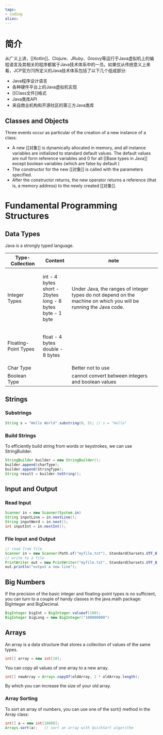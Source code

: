 ```yaml
---
tags:
- coding
alias:
---
```

# 简介 

从广义上讲，[[Kotlin]]、Clojure、JRuby、Groovy等运行于Java虚拟机上的编程语言及其相关的程序都属于Java技术体系中的一员。如果仅从传统意义上来看，JCP官方[1]所定义的Java技术体系包括了以下几个组成部分:

- Java程序设计语言
- 各种硬件平台上的Java虚拟机实现
- [[Class文件]]格式
- Java类库API
- 来自商业机构和开源社区的第三方Java类库


## Classes and Objects 
Three events occur as particular of the creation of a new instance of a class:
- A new [[对象]] is dynamically allocated  in memory, and all instance variables are initialized to standard default values. The default values are null form reference variables and 0 for all [[Base types in Java]] except boolean variables (which are false by default )
- The constructor for the new [[对象]] is called with the parameters specified.
- After the constructor returns, the new operator returns a reference (that is, a memory address) to the newly created [[对象]].
# Fundamental Programming Structures

## Data Types

Java is a strongly typed language.

| Type-Collection      | Content                                                                   | note                                                                                                             |
| -------------------- | ------------------------------------------------------------------------- | ---------------------------------------------------------------------------------------------------------------- |
| Integer Types        | <p>int - 4 bytes<br>short - 2bytes<br>long - 8 bytes<br>byte - 1 byte</p> | Under Java, the ranges of integer types do not depend on the machine on which you will be running the Java code. |
| Floating-Point Types | <p>float - 4 bytes<br>double - 8 bytes</p>                                |                                                                                                                  |
| Char Type            |                                                                           | Better not to use                                                                                                |
| Boolean Type         |                                                                           | cannot convert between integers and boolean values                                                               |

## Strings

### Substrings

```java
String s = "Hello World".substring(0, 5); // s = "Hello"
```

### Build Strings

To efficiently build string from words or keystrokes, we can use StringBuilder.

```java
StringBuilder builder = new StringBuilder();
builder.append(charType);
builder.append(StringType);
String result = builder.toString();
```

## Input and Output

### Read Input

```java
Scanner in = new Scanner(System.in)
String inputLine = in.nextLine();
String inputWord = in.next();
int inputInt = in.nextInt();
```

### File Input and Output

```java
// read from file
Scanner in = new Scanner(Path.of("myfile.txt"), StandardCharsets.UTF_8);
// write to a file
PrintWriter out = new PrintWriter("myfile.txt", StandardCharsets.UTF_8);
out.println("output a new line");
```

## Big Numbers

If the precision of the basic integer and floating-point types is no sufficient, you can turn to a couple of handy classes in the java.math package: BigInteger and BigDecimal.

```java
BigInteger bigInt = BigInteger.valueof(100);
BigInteger bigLong = new BigInteger("100000000")
```

## Arrays

An array is a data structure that stores a collection of values of the same types.

```java
int[] array = new int[10];
```

You can copy all values of one array to a new array.

```java
int[] newArray = Arrays.copyOf(oldArray, 2 * oldArray.length);
```

By which you can increase the size of your old array.

### Array Sorting

To sort an array of numbers, you can use one of the sort() method in the Array class:

```java
int[] a = new int[10000];
Arrays.sort(a);   // sort an array with QuickSort algorithm
```
